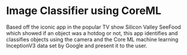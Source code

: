 # Image Classifier using CoreML
Based off the iconic app in the popular TV show Silicon Valley SeeFood which showed if an object was a hotdog or not, this app identifies and classifies objects using the camera and the Core ML machine learning InceptionV3 data set by Google and present it to the user. 
